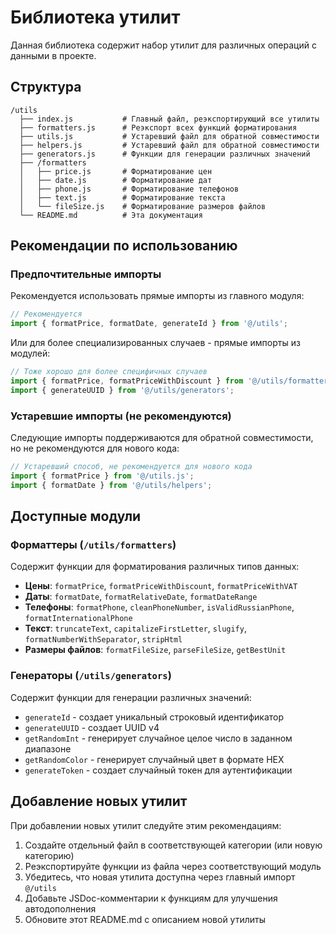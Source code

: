 # Библиотека утилит

Данная библиотека содержит набор утилит для различных операций с данными в проекте.

## Структура

```
/utils
  ├── index.js           # Главный файл, реэкспортирующий все утилиты
  ├── formatters.js      # Реэкспорт всех функций форматирования
  ├── utils.js           # Устаревший файл для обратной совместимости
  ├── helpers.js         # Устаревший файл для обратной совместимости
  ├── generators.js      # Функции для генерации различных значений
  ├── /formatters
  │   ├── price.js       # Форматирование цен
  │   ├── date.js        # Форматирование дат
  │   ├── phone.js       # Форматирование телефонов
  │   ├── text.js        # Форматирование текста
  │   └── fileSize.js    # Форматирование размеров файлов
  └── README.md          # Эта документация
```

## Рекомендации по использованию

### Предпочтительные импорты

Рекомендуется использовать прямые импорты из главного модуля:

```javascript
// Рекомендуется
import { formatPrice, formatDate, generateId } from '@/utils';
```

Или для более специализированных случаев - прямые импорты из модулей:

```javascript
// Тоже хорошо для более специфичных случаев
import { formatPrice, formatPriceWithDiscount } from '@/utils/formatters';
import { generateUUID } from '@/utils/generators';
```

### Устаревшие импорты (не рекомендуются)

Следующие импорты поддерживаются для обратной совместимости, но не рекомендуются для нового кода:

```javascript
// Устаревший способ, не рекомендуется для нового кода
import { formatPrice } from '@/utils.js';
import { formatDate } from '@/utils/helpers';
```

## Доступные модули

### Форматтеры (`/utils/formatters`)

Содержит функции для форматирования различных типов данных:

- **Цены**: `formatPrice`, `formatPriceWithDiscount`, `formatPriceWithVAT`
- **Даты**: `formatDate`, `formatRelativeDate`, `formatDateRange`
- **Телефоны**: `formatPhone`, `cleanPhoneNumber`, `isValidRussianPhone`, `formatInternationalPhone`
- **Текст**: `truncateText`, `capitalizeFirstLetter`, `slugify`, `formatNumberWithSeparator`, `stripHtml`
- **Размеры файлов**: `formatFileSize`, `parseFileSize`, `getBestUnit`

### Генераторы (`/utils/generators`)

Содержит функции для генерации различных значений:

- `generateId` - создает уникальный строковый идентификатор
- `generateUUID` - создает UUID v4
- `getRandomInt` - генерирует случайное целое число в заданном диапазоне
- `getRandomColor` - генерирует случайный цвет в формате HEX
- `generateToken` - создает случайный токен для аутентификации

## Добавление новых утилит

При добавлении новых утилит следуйте этим рекомендациям:

1. Создайте отдельный файл в соответствующей категории (или новую категорию)
2. Реэкспортируйте функции из файла через соответствующий модуль
3. Убедитесь, что новая утилита доступна через главный импорт `@/utils`
4. Добавьте JSDoc-комментарии к функциям для улучшения автодополнения
5. Обновите этот README.md с описанием новой утилиты 